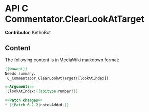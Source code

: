 # API C Commentator.ClearLookAtTarget

**Contributor:** KethoBot

## Content

The following content is in MediaWiki markdown format:

```mediawiki
{{wowapi}}
Needs summary.
 C_Commentator.ClearLookAtTarget([lookAtIndex])

==Arguments==
:;lookAtIndex:{{apitype|number?}}

==Patch changes==
* {{Patch 6.2.2|note=Added.}}
```